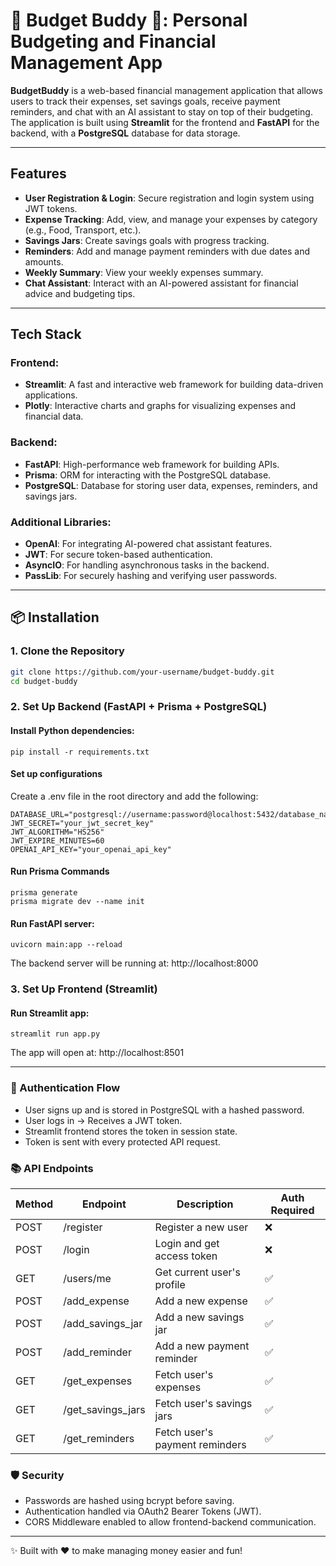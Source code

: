 # 🎀 Budget Buddy 🎀: Personal Budgeting and Financial Management App

**BudgetBuddy** is a web-based financial management application that allows users to track their expenses, set savings goals, receive payment reminders, and chat with an AI assistant to stay on top of their budgeting. The application is built using **Streamlit** for the frontend and **FastAPI** for the backend, with a **PostgreSQL** database for data storage.

---

## Features

- **User Registration & Login**: Secure registration and login system using JWT tokens.
- **Expense Tracking**: Add, view, and manage your expenses by category (e.g., Food, Transport, etc.).
- **Savings Jars**: Create savings goals with progress tracking.
- **Reminders**: Add and manage payment reminders with due dates and amounts.
- **Weekly Summary**: View your weekly expenses summary.
- **Chat Assistant**: Interact with an AI-powered assistant for financial advice and budgeting tips.

---

## Tech Stack

### Frontend:
- **Streamlit**: A fast and interactive web framework for building data-driven applications.
- **Plotly**: Interactive charts and graphs for visualizing expenses and financial data.

### Backend:
- **FastAPI**: High-performance web framework for building APIs.
- **Prisma**: ORM for interacting with the PostgreSQL database.
- **PostgreSQL**: Database for storing user data, expenses, reminders, and savings jars.

### Additional Libraries:
- **OpenAI**: For integrating AI-powered chat assistant features.
- **JWT**: For secure token-based authentication.
- **AsyncIO**: For handling asynchronous tasks in the backend.
- **PassLib**: For securely hashing and verifying user passwords.

---

## 📦 Installation

### 1. Clone the Repository
```bash
git clone https://github.com/your-username/budget-buddy.git
cd budget-buddy
```

### 2. Set Up Backend (FastAPI + Prisma + PostgreSQL)

#### Install Python dependencies:
```
pip install -r requirements.txt
```

#### Set up configurations 
Create a .env file in the root directory and add the following:

```
DATABASE_URL="postgresql://username:password@localhost:5432/database_name"
JWT_SECRET="your_jwt_secret_key"
JWT_ALGORITHM="HS256"
JWT_EXPIRE_MINUTES=60
OPENAI_API_KEY="your_openai_api_key"
```

#### Run Prisma Commands
```
prisma generate
prisma migrate dev --name init
```

#### Run FastAPI server:
```
uvicorn main:app --reload
```

The backend server will be running at:
http://localhost:8000

### 3. Set Up Frontend (Streamlit)

#### Run Streamlit app:
```
streamlit run app.py
```

The app will open at:
http://localhost:8501

---

### 🔑 Authentication Flow

- User signs up and is stored in PostgreSQL with a hashed password.
- User logs in → Receives a JWT token.
- Streamlit frontend stores the token in session state.
- Token is sent with every protected API request.

### 📚 API Endpoints

| Method | Endpoint        | Description                            | Auth Required |
|--------|-----------------|----------------------------------------|---------------|
| POST   | /register       | Register a new user                   | ❌            |
| POST   | /login          | Login and get access token            | ❌            |
| GET    | /users/me       | Get current user's profile            | ✅            |
| POST   | /add_expense    | Add a new expense                      | ✅            |
| POST   | /add_savings_jar| Add a new savings jar                 | ✅            |
| POST   | /add_reminder   | Add a new payment reminder            | ✅            |
| GET    | /get_expenses   | Fetch user's expenses                 | ✅            |
| GET    | /get_savings_jars| Fetch user's savings jars            | ✅            |
| GET    | /get_reminders  | Fetch user's payment reminders        | ✅            |


### 🛡 Security

- Passwords are hashed using bcrypt before saving.
- Authentication handled via OAuth2 Bearer Tokens (JWT).
- CORS Middleware enabled to allow frontend-backend communication.

---

✨ Built with ❤️ to make managing money easier and fun!